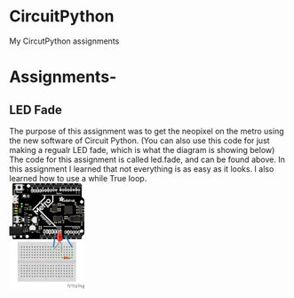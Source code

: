 # CircuitPython
My CircutPython assignments

# Assignments-
## LED Fade
The purpose of this assignment was to get the neopixel on the metro using the new software of Circuit Python. (You can also use this code for just making a regualr LED fade, which is what the diagram is showing below) The code for this assignment is called led.fade, and can be found above. In this assignment I learned that not everything is as easy as it looks. I also learned how to use a while True loop.   
<img src="Media/LED_Fade_Fritzing_bb.png" width="135">
